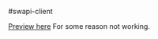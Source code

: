 #swapi-client

[Preview here](https://farid-temuri.github.io/swapi-client/) For some reason not working.
